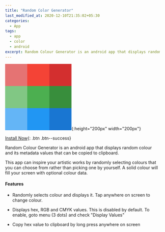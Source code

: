 ```yaml
---
title: "Random Color Generator"
last_modified_at: 2020-12-10T21:35:02+05:30
categories:
  - App
tags:
  - app
  - color
  - android
excerpt: Random Colour Generator is an android app that displays random colour and its metadata values that can be copied to clipboard.
---
```


![Logo](/assets/images/random-color-gen-icon.svg){:height="200px" width="200px"}

[Install Now](https://play.google.com/store/apps/details?id=in.lzworkshop.randomcolourgenerator.free){: .btn .btn--success}

Random Colour Generator is an android app that displays random colour and its metadata values that can be copied to clipboard.

This app can inspire your artistic works by randomly selecting colours that you can choose from rather than picking one by yourself. A solid colour will fill your screen with optional colour data.

#### Features

* Randomly selects colour and displays it. Tap anywhere on screen to change colour.

* Displays hex, RGB and CMYK values. This is disabled by default. To enable, goto menu (3 dots) and check "Display Values"

* Copy hex value to clipboard by long press anywhere on screen